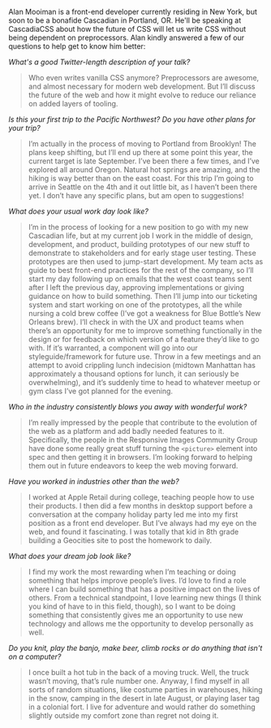 Alan Mooiman is a front-end developer currently residing in New York, but soon to be a bonafide Cascadian in Portland, OR. He'll be speaking at CascadiaCSS about how the future of CSS will let us write CSS without being dependent on preprocessors. Alan kindly answered a few of our questions to help get to know him better:

*What's a good Twitter-length description of your talk?*

> Who even writes vanilla CSS anymore? Preprocessors are awesome, and almost necessary for modern web development. But I’ll discuss the future of the web and how it might evolve to reduce our reliance on added layers of tooling.

*Is this your first trip to the Pacific Northwest? Do you have other plans for your trip?*

> I’m actually in the process of moving to Portland from Brooklyn!  The plans keep shifting, but I’ll end up there at some point this year, the current target is late September. I’ve been there a few times, and I’ve explored all around Oregon. Natural hot springs are amazing, and the hiking is way better than on the east coast. For this trip I’m going to arrive in Seattle on the 4th and it out little bit, as I haven’t been there yet. I don’t have any specific plans, but am open to suggestions!

*What does your usual work day look like?*

> I’m in the process of looking for a new position to go with my new Cascadian life, but at my current job I work in the middle of design, development, and product, building prototypes of our new stuff to demonstrate to stakeholders and for early stage user testing. These prototypes are then used to jump-start development. My team acts as guide to best front-end practices for the rest of the company, so I’ll start my day following up on emails that the west coast teams sent after I left the previous day, approving implementations or giving guidance on how to build something. Then I’ll jump into our ticketing system and start working on one of the prototypes, all the while nursing a cold brew coffee (I’ve got a weakness for Blue Bottle’s New Orleans brew). I’ll check in with the UX and product teams when there’s an opportunity for me to improve something functionally in the design or for feedback on which version of a feature they’d like to go with. If it’s warranted, a component will go into our styleguide/framework for future use. Throw in a few meetings and an attempt to avoid crippling lunch indecision (midtown Manhattan has approximately a thousand options for lunch, it can seriously be overwhelming), and it’s suddenly time to head to whatever meetup or gym class I’ve got planned for the evening.

*Who in the industry consistently blows you away with wonderful work?*

> I’m really impressed by the people that contribute to the evolution of the web as a platform and add badly needed features to it. Specifically, the people in the Responsive Images Community Group have done some really great stuff turning the `<picture>` element into spec and then getting it in browsers. I’m looking forward to helping them out in future endeavors to keep the web moving forward.

*Have you worked in industries other than the web?*

> I worked at Apple Retail during college, teaching people how to use their products. I then did a few months in desktop support before a conversation at the company holiday party led me into my first position as a front end developer. But I’ve always had my eye on the web, and found it fascinating. I was totally that kid in 8th grade building a Geocities site to post the homework to daily.

*What does your dream job look like?*

> I find my work the most rewarding when I’m teaching or doing something that helps improve people’s lives. I’d love to find a role where I can build something that has a positive impact on the lives of others. From a technical standpoint, I love learning new things (I think you kind of have to in this field, though), so I want to be doing something that consistently gives me an opportunity to use new technology and allows me the opportunity to develop personally as well.

*Do you knit, play the banjo, make beer, climb rocks or do anything that isn't on a computer?*

> I once built a hot tub in the back of a moving truck. Well, the truck wasn’t moving, that’s rule number one. Anyway, I find myself in all sorts of random situations, like costume parties in warehouses, hiking in the snow, camping in the desert in late August, or playing laser tag in a colonial fort. I live for adventure and would rather do something slightly outside my comfort zone than regret not doing it.
